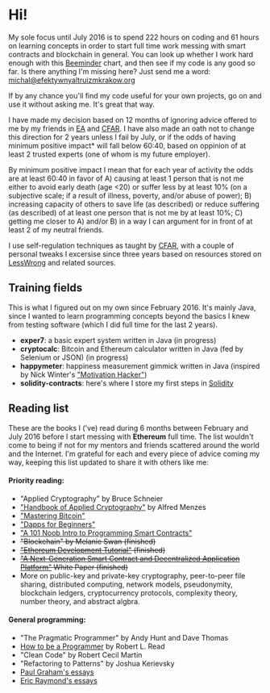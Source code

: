 # Hi!

My sole focus until July 2016 is to spend 222 hours on coding and 61 hours on learning concepts in order to start full time work messing with smart contracts and blockchain in general. You can look up whether I work hard enough with this [Beeminder] chart, and then see if my code is any good so far. 
Is there anything I'm missing here? Just send me a word: michal@efektywnyaltruizmkrakow.org

If by any chance you'll find my code useful for your own projects, go on and use it without asking me. It's great that way.

I have made my decision based on 12 months of ignoring advice offered to me by my friends in [EA] and [CFAR]. I have also made an oath not to change this direction for 2 years unless I fail by July, or if the odds of having minimum positive impact* will fall below 60:40, based on oppinion of at least 2 trusted experts (one of whom is my future employer).

By minimum positive impact I mean that for each year of activity the odds are at least 60:40 in favor of A) causing at least 1 person that is not me either to avoid early death (age <20) or suffer less by at least 10% (on a subjective scale; if a result of illness, poverty, and/or abuse of power); B) increasing capacity of others to save life (as described) or reduce suffering (as described) of at least one person that is not me by at least 10%; C) getting me closer to A) and/or B) in a way I can argument for in front of at least 2 of my neutral friends.

I use self-regulation techniques as taught by [CFAR], with a couple of personal tweaks I excersise since three years based on resources stored on [LessWrong] and related sources.

## Training fields

This is what I figured out on my own since February 2016. It's mainly Java, since I wanted to learn programming concepts beyond the  basics I knew from testing software (which I did full time for the last 2 years).

- **exper7**: a basic expert system written in Java (in progress)
- **cryptocalc**: Bitcoin and Ethereum calculator written in Java (fed by Selenium or JSON) (in progress)
- **happymeter**: happiness measurement gimmick written in Java (inspired by Nick Winter's ["Motivation Hacker"])
- **solidity-contracts**: here's where I store my first steps in [Solidity]

## Reading list

These are the books I ('ve) read during 6 months between February and July 2016 before I start messing with **Ethereum** full time. The list wouldn't come to being if not for my mentors and friends scattered around the world and the Internet. I'm grateful for each and every piece of advice coming my way, keeping this list updated to share it with others like me:

#### Priority reading:

- "Applied Cryptography" by Bruce Schneier  
- ["Handbook of Applied Cryptography"] by Alfred Menzes  
- ["Mastering Bitcoin"]  
- ["Dapps for Beginners"]  
- ["A 101 Noob Intro to Programming Smart Contracts"]  
- ~~"Blockchain" by Melanie Swan (finished)~~
- ~~["Ethereum Development Tutorial"] (finished)~~
- ~~["A Next-Generation Smart Contract and Decentralized Application Platform"] White Paper (finished)~~
- More on public-key and private-key cryptography, peer-to-peer file sharing, distributed computing, network models, pseudonymity, blockchain ledgers, cryptocurrency protocols, complexity theory, number theory, and abstract algbra.

#### General programming:
- "The Pragmatic Programmer" by Andy Hunt and Dave Thomas
- [How to be a Programmer] by Robert L. Read
- "Clean Code" by Robert Cecil Martin
- "Refactoring to Patterns" by Joshua Kerievsky
- [Paul Graham's essays]
- [Eric Raymond's essays]

["Handbook of Applied Cryptography"]: http://cacr.uwaterloo.ca/hac/
["Mastering Bitcoin"]: https://github.com/bitcoinbook/bitcoinbook
["A 101 Noob Intro to Programming Smart Contracts"]: http://consensys.github.io/developers/articles/101-noob-intro/
["Dapps for Beginners"]: https://dappsforbeginners.wordpress.com/
["A Next-Generation Smart Contract and Decentralized Application Platform"]: https://github.com/ethereum/wiki/wiki/White-Paper
["Ethereum Development Tutorial"]: https://github.com/ethereum/wiki/wiki/Ethereum-Development-Tutorial
[Beeminder]: https://www.beeminder.com/michal_t/goals/code
[CFAR]: http://rationality.org
[EA]: http://www.effectivealtruism.org
["Motivation Hacker"]: http://www.nickwinter.net/the-motivation-hacker
[Solidity]: https://solidity.readthedocs.org/en/latest/
[Paul Graham's essays]: http://www.paulgraham.com/articles.html
[Eric Raymond's essays]: http://www.catb.org/esr/writings/
[How to be a Programmer]: https://github.com/braydie/HowToBeAProgrammer
[LessWrong]: http://lesswrong.com/
